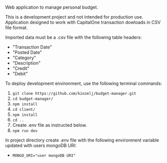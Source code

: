 Web application to manage personal budget.

This is a development project and not intended for production use. 
Application designed to work with CapitalOne transaction dowloads in CSV file format.

Imported data must be a .csv file with the following table headers:
- "Transaction Date"
- "Posted Date"
- "Category"
- "Description"
- "Credit"
- "Debit" 

To deploy development environment, use the following terminal commands:
1. `git clone https://github.com/kinzelj/budget-manager.git`
2. `cd budget-manager/`
3. `npm install`
4. `cd client/`
5. `npm install`
6. `cd ..`
8. Create .env file as instructed below.
7. `npm run dev`

In project directory create .env file with the following environment variable updated with users mongoDB URI:
- `MONGO_URI="user mongoDB URI"`
                                                      
